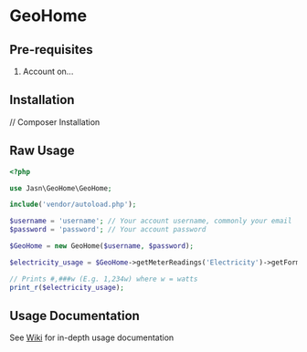 # GeoHome

## Pre-requisites
1. Account on...

## Installation
// Composer Installation

## Raw Usage
```php
<?php

use Jasn\GeoHome\GeoHome;

include('vendor/autoload.php');

$username = 'username'; // Your account username, commonly your email
$password = 'password'; // Your account password

$GeoHome = new GeoHome($username, $password);

$electricity_usage = $GeoHome->getMeterReadings('Electricity')->getFormattedUsage();

// Prints #,###w (E.g. 1,234w) where w = watts
print_r($electricity_usage);
```

## Usage Documentation
See [Wiki](https://github.com/Jas-n/GeoHome/wiki) for in-depth usage documentation
